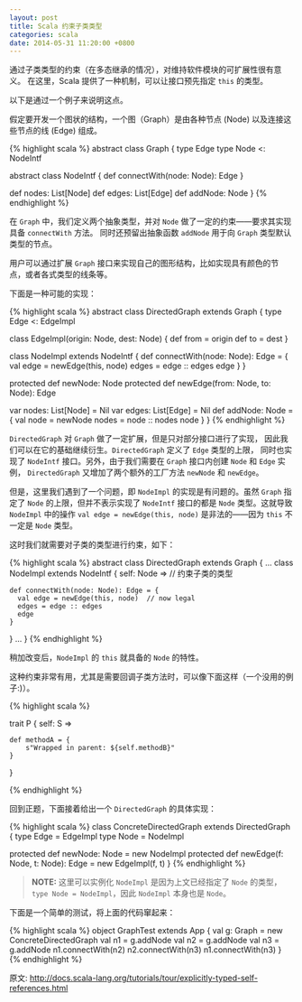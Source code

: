 ```yaml
---
layout: post
title: Scala 约束子类类型
categories: scala
date: 2014-05-31 11:20:00 +0800
---
```


通过子类类型的约束（在多态继承的情况），对维持软件模块的可扩展性很有意义。
在这里，Scala 提供了一种机制，可以让接口预先指定 `this` 的类型。

以下是通过一个例子来说明这点。

<!--more-->

假定要开发一个图状的结构，一个图（Graph）是由各种节点 (Node) 以及连接这些节点的线 (Edge) 组成。

{% highlight scala %}
abstract class Graph {
  type Edge
  type Node <: NodeIntf

  abstract class NodeIntf {
    def connectWith(node: Node): Edge
  }

  def nodes: List[Node]
  def edges: List[Edge]
  def addNode: Node
}
{% endhighlight %}

在 `Graph` 中，我们定义两个抽象类型，并对 `Node` 做了一定的约束——要求其实现具备 `connectWith` 方法。
同时还预留出抽象函数 `addNode` 用于向 `Graph` 类型默认类型的节点。

用户可以通过扩展 `Graph` 接口来实现自己的图形结构，比如实现具有颜色的节点，或者各式类型的线条等。

下面是一种可能的实现：

{% highlight scala %}
abstract class DirectedGraph extends Graph {
  type Edge <: EdgeImpl

  class EdgeImpl(origin: Node, dest: Node) {
    def from = origin
    def to = dest
  }

  class NodeImpl extends NodeIntf {
    def connectWith(node: Node): Edge = {
      val edge = newEdge(this, node)
      edges = edge :: edges
      edge
    }
  }

  protected def newNode: Node
  protected def newEdge(from: Node, to: Node): Edge

  var nodes: List[Node] = Nil
  var edges: List[Edge] = Nil
  def addNode: Node = {
    val node = newNode
    nodes = node :: nodes
    node
  }
}
{% endhighlight %}

`DirectedGraph` 对 `Graph` 做了一定扩展，但是只对部分接口进行了实现，
因此我们可以在它的基础继续衍生。`DirectedGraph` 定义了 `Edge` 类型的上限，
同时也实现了 `NodeIntf` 接口。另外，由于我们需要在 `Graph` 接口内创建 `Node` 和 `Edge` 实例，
`DirectedGraph` 又增加了两个额外的工厂方法 `newNode` 和 `newEdge`。

但是，这里我们遇到了一个问题，即 `NodeImpl` 的实现是有问题的。虽然 `Graph` 
指定了 `Node` 的上限，但并不表示实现了 `NodeIntf` 接口的都是 `Node` 类型。这就导致 `NodeImpl` 
中的操作 `val edge = newEdge(this, node)` 是非法的——因为 `this` 不一定是 `Node` 类型。

这时我们就需要对子类的类型进行约束，如下：

{% highlight scala %}
abstract class DirectedGraph extends Graph {
  ...
  class NodeImpl extends NodeIntf {
    self: Node => // 约束子类的类型

    def connectWith(node: Node): Edge = {
      val edge = newEdge(this, node)  // now legal
      edges = edge :: edges
      edge
    }
  }
  ...
}
{% endhighlight %}

稍加改变后，`NodeImpl` 的 `this` 就具备的 `Node` 的特性。

这种约束非常有用，尤其是需要回调子类方法时，可以像下面这样（一个没用的例子:)）。

{% highlight scala %}

trait P {
	self: S =>

	def methodA = {
		s"Wrapped in parent: ${self.methodB}"
	}
}

{% endhighlight %}

回到正题，下面接着给出一个 `DirectedGraph` 的具体实现：

{% highlight scala %}
class ConcreteDirectedGraph extends DirectedGraph {
  type Edge = EdgeImpl
  type Node = NodeImpl

  protected def newNode: Node = new NodeImpl
  protected def newEdge(f: Node, t: Node): Edge =
    new EdgeImpl(f, t)
}
{% endhighlight %}

> **NOTE:** 这里可以实例化 `NodeImpl` 是因为上文已经指定了 `Node` 的类型，
> `type Node = NodeImpl`，因此 `NodeImpl` 本身也是 `Node`。

下面是一个简单的测试，将上面的代码窜起来：

{% highlight scala %}
object GraphTest extends App {
  val g: Graph = new ConcreteDirectedGraph
  val n1 = g.addNode
  val n2 = g.addNode
  val n3 = g.addNode
  n1.connectWith(n2)
  n2.connectWith(n3)
  n1.connectWith(n3)
}
{% endhighlight %}

原文: http://docs.scala-lang.org/tutorials/tour/explicitly-typed-self-references.html